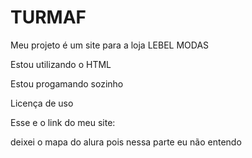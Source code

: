 # TURMAF
Meu projeto é um site para a loja LEBEL MODAS

Estou utilizando o HTML

Estou progamando sozinho

Licença de uso

Esse e o link do meu site: 

deixei o mapa do alura pois nessa parte eu não entendo

